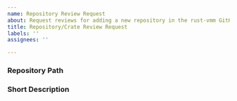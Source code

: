 ```yaml
---
name: Repository Review Request
about: Request reviews for adding a new repository in the rust-vmm GitHub Organization.
title: Repository/Crate Review Request
labels: ''
assignees: ''

---
```


### Repository Path
### Short Description
